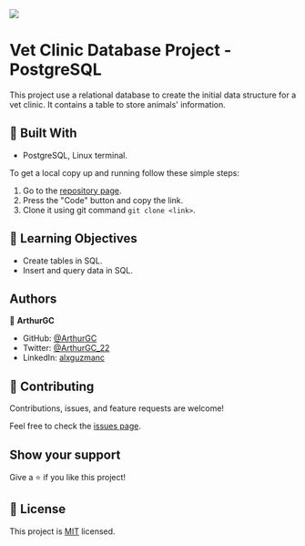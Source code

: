 ![](https://img.shields.io/badge/Microverse-blueviolet)
# Vet Clinic Database Project - PostgreSQL

This project use a relational database to create the initial data structure for a vet clinic. It contains a table to store animals' information.

## :hammer: Built With

- PostgreSQL, Linux terminal.

To get a local copy up and running follow these simple steps:

1. Go to the [repository page](https://github.com/ArthurGC/Vet_Clinic_Database).
2. Press the "Code" button and copy the link.
3. Clone it using git command `git clone <link>`.

## :blue_book: Learning Objectives

- Create tables in SQL.
- Insert and query data in SQL.

## Authors

👤 **ArthurGC**

- GitHub: [@ArthurGC](https://github.com/ArthurGC)
- Twitter: [@ArthurGC_22](https://twitter.com/ArthurGC_22)
- LinkedIn: [alxguzmanc](https://www.linkedin.com/in/alxguzmanc/)

## 🤝 Contributing

Contributions, issues, and feature requests are welcome!

Feel free to check the [issues page](https://github.com/ArthurGC/Vet_Clinic_Database/issues).

## Show your support

Give a ⭐️ if you like this project!

## 📝 License

This project is [MIT](LICENSE) licensed.
